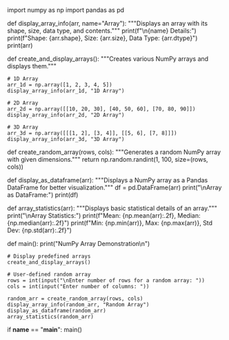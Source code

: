import numpy as np
import pandas as pd


def display_array_info(arr, name="Array"):
    """Displays an array with its shape, size, data type, and contents."""
    print(f"\n{name} Details:")
    print(f"Shape: {arr.shape}, Size: {arr.size}, Data Type: {arr.dtype}")
    print(arr)


def create_and_display_arrays():
    """Creates various NumPy arrays and displays them."""

    # 1D Array
    arr_1d = np.array([1, 2, 3, 4, 5])
    display_array_info(arr_1d, "1D Array")

    # 2D Array
    arr_2d = np.array([[10, 20, 30], [40, 50, 60], [70, 80, 90]])
    display_array_info(arr_2d, "2D Array")

    # 3D Array
    arr_3d = np.array([[[1, 2], [3, 4]], [[5, 6], [7, 8]]])
    display_array_info(arr_3d, "3D Array")


def create_random_array(rows, cols):
    """Generates a random NumPy array with given dimensions."""
    return np.random.randint(1, 100, size=(rows, cols))


def display_as_dataframe(arr):
    """Displays a NumPy array as a Pandas DataFrame for better visualization."""
    df = pd.DataFrame(arr)
    print("\nArray as DataFrame:")
    print(df)


def array_statistics(arr):
    """Displays basic statistical details of an array."""
    print("\nArray Statistics:")
    print(f"Mean: {np.mean(arr):.2f}, Median: {np.median(arr):.2f}")
    print(f"Min: {np.min(arr)}, Max: {np.max(arr)}, Std Dev: {np.std(arr):.2f}")


def main():
    print("NumPy Array Demonstration\n")

    # Display predefined arrays
    create_and_display_arrays()

    # User-defined random array
    rows = int(input("\nEnter number of rows for a random array: "))
    cols = int(input("Enter number of columns: "))

    random_arr = create_random_array(rows, cols)
    display_array_info(random_arr, "Random Array")
    display_as_dataframe(random_arr)
    array_statistics(random_arr)


if __name__ == "__main__":
    main()
